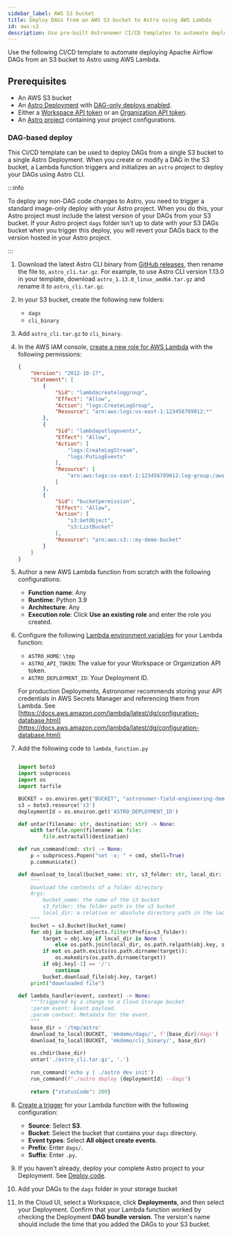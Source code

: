 ```yaml
---
sidebar_label: AWS S3 bucket
title: Deploy DAGs from an AWS S3 bucket to Astro using AWS Lambda
id: aws-s3
description: Use pre-built Astronomer CI/CD templates to automate deploying Apache Airflow DAGs to Astro using AWS S3 and Lambda.
---
```


Use the following CI/CD template to automate deploying Apache Airflow DAGs from an S3 bucket to Astro using AWS Lambda.

## Prerequisites

- An AWS S3 bucket
- An [Astro Deployment](create-deployment.md) with [DAG-only deploys enabled](deploy-code.md#enable-dag-only-deploys-on-a-deployment).
- Either a [Workspace API token](workspace-api-tokens.md) or an [Organization API token](organization-api-tokens.md).
- An [Astro project](create-first-dag.md) containing your project configurations.

### DAG-based deploy

This CI/CD template can be used to deploy DAGs from a single S3 bucket to a single Astro Deployment. When you create or modify a DAG in the S3 bucket, a Lambda function triggers and initializes an `astro` project to deploy your DAGs using Astro CLI.

:::info

To deploy any non-DAG code changes to Astro, you need to trigger a standard image-only deploy with your Astro project. When you do this, your Astro project must include the latest version of your DAGs from your S3 bucket. If your Astro project `dags` folder isn't up to date with your S3 DAGs bucket when you trigger this deploy, you will revert your DAGs back to the version hosted in your Astro project.

:::

1. Download the latest Astro CLI binary from [GitHub releases](https://github.com/astronomer/astro-cli/releases), then rename the file to, `astro_cli.tar.gz`. For example, to use Astro CLI version 1.13.0 in your template, download `astro_1.13.0_linux_amd64.tar.gz` and rename it to `astro_cli.tar.gz`.
2. In your S3 bucket, create the following new folders:

    - `dags`
    - `cli_binary`

3. Add `astro_cli.tar.gz` to `cli_binary`.
4. In the AWS IAM console, [create a new role for AWS Lambda](https://docs.aws.amazon.com/lambda/latest/dg/lambda-intro-execution-role.html#permissions-executionrole-console) with the following permissions:

    ```json
    {
        "Version": "2012-10-17",
        "Statement": [
            {
                "Sid": "lambdacreateloggroup",
                "Effect": "Allow",
                "Action": "logs:CreateLogGroup",
                "Resource": "arn:aws:logs:us-east-1:123456789012:*"
            },
            {
                "Sid": "lambdaputlogevents",
                "Effect": "Allow",
                "Action": [
                    "logs:CreateLogStream",
                    "logs:PutLogEvents"
                ],
                "Resource": [
                    "arn:aws:logs:us-east-1:123456789012:log-group:/aws/lambda/s3_to_astro:*"
                ]
            },
            {
                "Sid": "bucketpermission",
                "Effect": "Allow",
                "Action": [
                    "s3:GetObject",
                    "s3:ListBucket"
                ],
                "Resource": "arn:aws:s3:::my-demo-bucket"
            }
        ]
    }
    ```

5. Author a new AWS Lambda function from scratch with the following configurations:

    - **Function name**: Any
    - **Runtime**: Python 3.9
    - **Architecture**: Any
    - **Execution role**: Click **Use an existing role** and enter the role you created.

6. Configure the following [Lambda environment variables](https://docs.aws.amazon.com/lambda/latest/dg/configuration-envvars.html) for your Lambda function:

    - `ASTRO_HOME`: `\tmp`
    - `ASTRO_API_TOKEN`: The value for your Workspace or Organization API token.
    - `ASTRO_DEPLOYMENT_ID`: Your Deployment ID.

    For production Deployments, Astronomer recommends storing your API credentials in AWS Secrets Manager and referencing them from Lambda. See [https://docs.aws.amazon.com/lambda/latest/dg/configuration-database.html](https://docs.aws.amazon.com/lambda/latest/dg/configuration-database.html)

7. Add the following code to `lambda_function.py`

    ```python

    import boto3
    import subprocess
    import os
    import tarfile

    BUCKET = os.environ.get("BUCKET", "astronomer-field-engineering-demo")
    s3 = boto3.resource('s3')
    deploymentId = os.environ.get('ASTRO_DEPLOYMENT_ID')

    def untar(filename: str, destination: str) -> None:
        with tarfile.open(filename) as file:
            file.extractall(destination)

    def run_command(cmd: str) -> None:
        p = subprocess.Popen("set -x; " + cmd, shell=True)
        p.communicate()

    def download_to_local(bucket_name: str, s3_folder: str, local_dir: str = None) -> None:
        """
        Download the contents of a folder directory
        Args:
            bucket_name: the name of the s3 bucket
            s3_folder: the folder path in the s3 bucket
            local_dir: a relative or absolute directory path in the local file system
        """
        bucket = s3.Bucket(bucket_name)
        for obj in bucket.objects.filter(Prefix=s3_folder):
            target = obj.key if local_dir is None \
                else os.path.join(local_dir, os.path.relpath(obj.key, s3_folder))
            if not os.path.exists(os.path.dirname(target)):
                os.makedirs(os.path.dirname(target))
            if obj.key[-1] == '/':
                continue
            bucket.download_file(obj.key, target)
        print("downloaded file")

    def lambda_handler(event, context) -> None:
        """Triggered by a change to a Cloud Storage bucket.
        :param event: Event payload.
        :param context: Metadata for the event.
        """
        base_dir = '/tmp/astro'
        download_to_local(BUCKET, 'mkdemo/dags/', f'{base_dir}/dags')
        download_to_local(BUCKET, 'mkdemo/cli_binary/', base_dir)
        
        os.chdir(base_dir)
        untar('./astro_cli.tar.gz', '.')
        
        run_command('echo y | ./astro dev init')
        run_command(f"./astro deploy {deploymentId} --dags")
        
        return {"statusCode": 200}
    ```
    
8. [Create a trigger](https://docs.aws.amazon.com/lambda/latest/dg/lambda-invocation.html) for your Lambda function with the following configuration:

    - **Source**: Select **S3**.
    - **Bucket**: Select the bucket that contains your `dags` directory.
    - **Event types**: Select **All object create events**.
    - **Prefix**: Enter `dags/`.
    - **Suffix**: Enter `.py`.

9. If you haven't already, deploy your complete Astro project to your Deployment. See [Deploy code](deploy-code.md).
10. Add your DAGs to the `dags` folder in your storage bucket
11. In the Cloud UI, select a Workspace, click **Deployments**, and then select your Deployment. Confirm that your Lambda function worked by checking the Deployment **DAG bundle version**. The version's name should include the time that you added the DAGs to your S3 bucket. 


